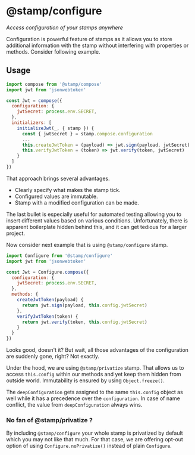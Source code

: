# @stamp/configure

_Access configuration of your stamps anywhere_

Configuration is powerful feature of stamps as it allows you to store additional information with the stamp without interfering with properties or methods. Consider following example.

## Usage

```js
import compose from '@stamp/compose'
import jwt from 'jsonwebtoken'

const Jwt = compose({
  configuration: {
    jwtSecret: process.env.SECRET,
  },
  initializers: [
    initializeJwt(_, { stamp }) {
      const { jwtSecret } = stamp.compose.configuration
      ...
      this.createJwtToken = (payload) => jwt.sign(payload, jwtSecret)
      this.verifyJwtToken = (token) => jwt.verify(token, jwtSecret)
    }
  ]
})
```

That approach brings several advantages.

 * Clearly specify what makes the stamp tick.
 * Configured values are immutable.
 * Stamp with a modified configuration can be made.

The last bullet is especially useful for automated testing allowing you to insert different values based on various conditions. Unfortunately, there is apparent boilerplate hidden behind this, and it can get tedious for a larger project.

Now consider next example that is using `@stamp/configure` stamp.

```js
import Configure from '@stamp/configure'
import jwt from 'jsonwebtoken'

const Jwt = Configure.compose({
  configuration: {
    jwtSecret: process.env.SECRET,
  },
  methods: {
    createJwtToken(payload) {
      return jwt.sign(payload, this.config.jwtSecret)
    },
    verifyJwtToken(token) {
      return jwt.verify(token, this.config.jwtSecret)
    }
  }
})
```

Looks good, doesn't it? But wait, all those advantages of the configuration are suddenly gone, right? Not exactly.

Under the hood, we are using `@stamp/privatize` stamp. That allows us to access `this.config` within our methods and yet keep them hidden from outside world. Immutability is ensured by using `Object.freeze()`.

The `deepConfiguration` gets assigned to the same `this.config` object as well while it has a precedence over the `configuration`. In case of name conflict, the value from `deepConfiguration` always wins.

### No fan of @stamp/privatize ?

By including `@stamp/configure` your whole stamp is privatized by default which you may not like that much. For that case, we are offering opt-out option of using `Configure.noPrivatize()` instead of plain `Configure`.
